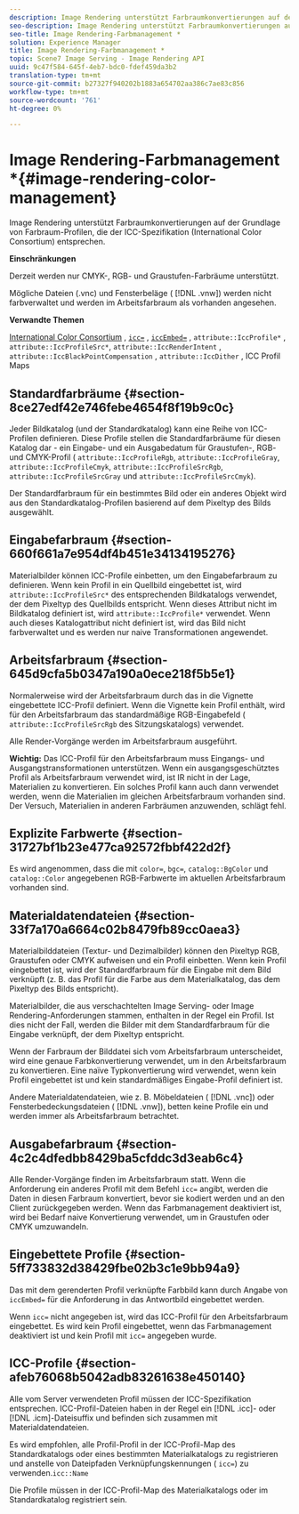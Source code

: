 ```yaml
---
description: Image Rendering unterstützt Farbraumkonvertierungen auf der Grundlage von Farbraum-Profilen, die der ICC-Spezifikation (International Color Consortium) entsprechen.
seo-description: Image Rendering unterstützt Farbraumkonvertierungen auf der Grundlage von Farbraum-Profilen, die der ICC-Spezifikation (International Color Consortium) entsprechen.
seo-title: Image Rendering-Farbmanagement *
solution: Experience Manager
title: Image Rendering-Farbmanagement *
topic: Scene7 Image Serving - Image Rendering API
uuid: 9c47f584-645f-4eb7-bdc0-fdef459da3b2
translation-type: tm+mt
source-git-commit: b27327f940202b1883a654702aa386c7ae83c856
workflow-type: tm+mt
source-wordcount: '761'
ht-degree: 0%

---
```



# Image Rendering-Farbmanagement *{#image-rendering-color-management}

Image Rendering unterstützt Farbraumkonvertierungen auf der Grundlage von Farbraum-Profilen, die der ICC-Spezifikation (International Color Consortium) entsprechen.

**Einschränkungen**

Derzeit werden nur CMYK-, RGB- und Graustufen-Farbräume unterstützt.

Mögliche Dateien (.vnc) und Fensterbeläge ( [!DNL .vnw]) werden nicht farbverwaltet und werden im Arbeitsfarbraum als vorhanden angesehen.

**Verwandte Themen**

[International Color Consortium](http://www.color.org/index.xalter) ,  [ `icc=`](../../../../../ir-api/http-protocol/image-rendering-api-ref/c-ir-http-protocol-ref/c-ir-http-protocol-command-reference/r-ir-icc.md#reference-86a2fff3cef24982ad2063d977a16e06) ,  [ `iccEmbed=`](../../../../../ir-api/http-protocol/image-rendering-api-ref/c-ir-http-protocol-ref/c-ir-http-protocol-command-reference/r-ir-iccembed.md#reference-47a433138c7c4b29b9b29871b2491a7f) ,  `attribute::IccProfile*` ,  `attribute::IccProfileSrc*`,  `attribute::IccRenderIntent` ,  `attribute::IccBlackPointCompensation` ,  `attribute::IccDither` , ICC Profil Maps

## Standardfarbräume {#section-8ce27edf42e746febe4654f8f19b9c0c}

Jeder Bildkatalog (und der Standardkatalog) kann eine Reihe von ICC-Profilen definieren. Diese Profile stellen die Standardfarbräume für diesen Katalog dar - ein Eingabe- und ein Ausgabedatum für Graustufen-, RGB- und CMYK-Profil ( `attribute::IccProfileRgb`, `attribute::IccProfileGray`, `attribute::IccProfileCmyk`, `attribute::IccProfileSrcRgb`, `attribute::IccProfileSrcGray` und `attribute::IccProfileSrcCmyk`).

Der Standardfarbraum für ein bestimmtes Bild oder ein anderes Objekt wird aus den Standardkatalog-Profilen basierend auf dem Pixeltyp des Bilds ausgewählt.

## Eingabefarbraum {#section-660f661a7e954df4b451e34134195276}

Materialbilder können ICC-Profile einbetten, um den Eingabefarbraum zu definieren. Wenn kein Profil in ein Quellbild eingebettet ist, wird `attribute::IccProfileSrc*` des entsprechenden Bildkatalogs verwendet, der dem Pixeltyp des Quellbilds entspricht. Wenn dieses Attribut nicht im Bildkatalog definiert ist, wird `attribute::IccProfile*` verwendet. Wenn auch dieses Katalogattribut nicht definiert ist, wird das Bild nicht farbverwaltet und es werden nur naive Transformationen angewendet.

## Arbeitsfarbraum {#section-645d9cfa5b0347a190a0ece218f5b5e1}

Normalerweise wird der Arbeitsfarbraum durch das in die Vignette eingebettete ICC-Profil definiert. Wenn die Vignette kein Profil enthält, wird für den Arbeitsfarbraum das standardmäßige RGB-Eingabefeld ( `attribute::IccProfileSrcRgb` des Sitzungskatalogs) verwendet.

Alle Render-Vorgänge werden im Arbeitsfarbraum ausgeführt.

**Wichtig:** Das ICC-Profil für den Arbeitsfarbraum muss Eingangs- und Ausgangstransformationen unterstützen. Wenn ein ausgangsgeschütztes Profil als Arbeitsfarbraum verwendet wird, ist IR nicht in der Lage, Materialien zu konvertieren. Ein solches Profil kann auch dann verwendet werden, wenn die Materialien im gleichen Arbeitsfarbraum vorhanden sind. Der Versuch, Materialien in anderen Farbräumen anzuwenden, schlägt fehl.

## Explizite Farbwerte {#section-31727bf1b23e477ca92572fbbf422d2f}

Es wird angenommen, dass die mit `color=`, `bgc=`, `catalog::BgColor` und `catalog::Color` angegebenen RGB-Farbwerte im aktuellen Arbeitsfarbraum vorhanden sind.

## Materialdatendateien {#section-33f7a170a6664c02b8479fb89cc0aea3}

Materialbilddateien (Textur- und Dezimalbilder) können den Pixeltyp RGB, Graustufen oder CMYK aufweisen und ein Profil einbetten. Wenn kein Profil eingebettet ist, wird der Standardfarbraum für die Eingabe mit dem Bild verknüpft (z. B. das Profil für die Farbe aus dem Materialkatalog, das dem Pixeltyp des Bilds entspricht).

Materialbilder, die aus verschachtelten Image Serving- oder Image Rendering-Anforderungen stammen, enthalten in der Regel ein Profil. Ist dies nicht der Fall, werden die Bilder mit dem Standardfarbraum für die Eingabe verknüpft, der dem Pixeltyp entspricht.

Wenn der Farbraum der Bilddatei sich vom Arbeitsfarbraum unterscheidet, wird eine genaue Farbkonvertierung verwendet, um in den Arbeitsfarbraum zu konvertieren. Eine naïve Typkonvertierung wird verwendet, wenn kein Profil eingebettet ist und kein standardmäßiges Eingabe-Profil definiert ist.

Andere Materialdatendateien, wie z. B. Möbeldateien ( [!DNL .vnc]) oder Fensterbedeckungsdateien ( [!DNL .vnw]), betten keine Profile ein und werden immer als Arbeitsfarbraum betrachtet.

## Ausgabefarbraum {#section-4c2c4dfedbb8429ba5cfddc3d3eab6c4}

Alle Render-Vorgänge finden im Arbeitsfarbraum statt. Wenn die Anforderung ein anderes Profil mit dem Befehl `icc=` angibt, werden die Daten in diesen Farbraum konvertiert, bevor sie kodiert werden und an den Client zurückgegeben werden. Wenn das Farbmanagement deaktiviert ist, wird bei Bedarf naive Konvertierung verwendet, um in Graustufen oder CMYK umzuwandeln.

## Eingebettete Profile {#section-5ff733832d38429fbe02b3c1e9bb94a9}

Das mit dem gerenderten Profil verknüpfte Farbbild kann durch Angabe von `iccEmbed=` für die Anforderung in das Antwortbild eingebettet werden.

Wenn `icc=` nicht angegeben ist, wird das ICC-Profil für den Arbeitsfarbraum eingebettet. Es wird kein Profil eingebettet, wenn das Farbmanagement deaktiviert ist und kein Profil mit `icc=` angegeben wurde.

## ICC-Profile {#section-afeb76068b5042adb83261638e450140}

Alle vom Server verwendeten Profil müssen der ICC-Spezifikation entsprechen. ICC-Profil-Dateien haben in der Regel ein [!DNL .icc]- oder [!DNL .icm]-Dateisuffix und befinden sich zusammen mit Materialdatendateien.

Es wird empfohlen, alle Profil-Profil in der ICC-Profil-Map des Standardkatalogs oder eines bestimmten Materialkatalogs zu registrieren und anstelle von Dateipfaden Verknüpfungskennungen ( `icc=`) zu verwenden.`icc::Name`

Die Profile müssen in der ICC-Profil-Map des Materialkatalogs oder im Standardkatalog registriert sein.
